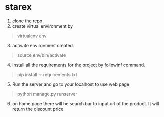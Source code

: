 # starex

1. clone the repo
2. create virtual environment by 
  > virtualenv env
  
3. activate environment created.
  > source env/bin/activate
4. install all the requirements for the project by followinf command. 
  > pip install -r requirements.txt 

5. Run the server and go to your localhost to use web page 
  > python manage.py runserver

6. on home page there will be search bar to input url of the product. It will return the discount price.
